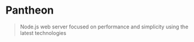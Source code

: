 # Pantheon

> Node.js web server focused on performance and simplicity using the latest technologies